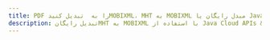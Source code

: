 ---title: PDF را به  تبدیل کنیدMOBIXML، MHT به MOBIXML مبدل رایگان یا Java SDKdescription: تبدیل رایگانMHT به MOBIXML با استفاده از Java Cloud APIs & SDK همچنین اسناد PDF را در Cloud ایجاد، ویرایش و رندر کنید.---